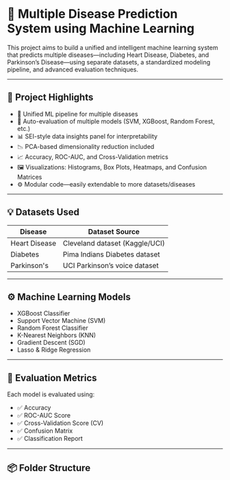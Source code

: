 # 🧠 Multiple Disease Prediction System using Machine Learning

This project aims to build a unified and intelligent machine learning system that predicts multiple diseases—including Heart Disease, Diabetes, and Parkinson’s Disease—using separate datasets, a standardized modeling pipeline, and advanced evaluation techniques.

---

## 🚀 Project Highlights

- 🔗 Unified ML pipeline for multiple diseases
- 🧪 Auto-evaluation of multiple models (SVM, XGBoost, Random Forest, etc.)
- 📊 SEI-style data insights panel for interpretability
- 📉 PCA-based dimensionality reduction included
- 📈 Accuracy, ROC-AUC, and Cross-Validation metrics
- 🖼️ Visualizations: Histograms, Box Plots, Heatmaps, and Confusion Matrices
- ⚙️ Modular code—easily extendable to more datasets/diseases

---

## 💡 Datasets Used

| Disease        | Dataset Source                  |
|----------------|----------------------------------|
| Heart Disease  | Cleveland dataset (Kaggle/UCI)   |
| Diabetes       | Pima Indians Diabetes dataset    |
| Parkinson's    | UCI Parkinson’s voice dataset    |

---

## ⚙️ Machine Learning Models

- XGBoost Classifier
- Support Vector Machine (SVM)
- Random Forest Classifier
- K-Nearest Neighbors (KNN)
- Gradient Descent (SGD)
- Lasso & Ridge Regression

---

## 🧪 Evaluation Metrics

Each model is evaluated using:
- ✅ Accuracy
- ✅ ROC-AUC Score
- ✅ Cross-Validation Score (CV)
- ✅ Confusion Matrix
- ✅ Classification Report

---

## 📦 Folder Structure

